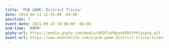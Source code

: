 ```yaml
---
title: 'PUB GAME: District Trivia'
date: 2019-04-11 12:55:00 -04:00
position: 7
event-date: 2021-09-23 19:00:00 -04:00
end-time: '09PM'
giphy-url: https://media.giphy.com/media/APDFlaP8poxD9DV1PM/giphy.gif
event-url: https://www.eventbrite.com/e/pub-game-district-trivia-tickets-168150575899
---
```


